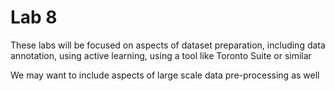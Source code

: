 # Lab 8


These labs will be focused on aspects of dataset preparation, including data annotation, using active learning, 
using a tool like Toronto Suite or similar

We may want to include aspects of large scale data pre-processing as well

